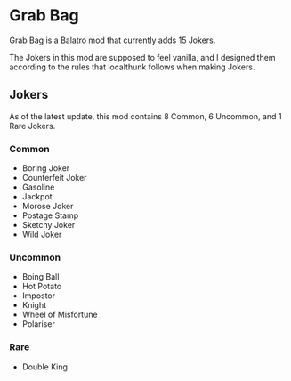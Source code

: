 # Grab Bag
Grab Bag is a Balatro mod that currently adds 15 Jokers.

The Jokers in this mod are supposed to feel vanilla, and I designed them according to the rules that localthunk follows when making Jokers. 

## Jokers
As of the latest update, this mod contains 8 Common, 6 Uncommon, and 1 Rare Jokers.
### Common
- Boring Joker
- Counterfeit Joker
- Gasoline
- Jackpot
- Morose Joker
- Postage Stamp
- Sketchy Joker
- Wild Joker
### Uncommon
- Boing Ball
- Hot Potato
- Impostor
- Knight
- Wheel of Misfortune
- Polariser
### Rare
- Double King
